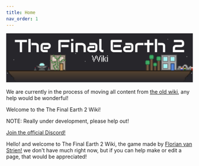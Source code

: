 ```yaml
---
title: Home
nav_order: 1
---
```


![Wiki banner](assets/wikibanner.png)

We are currently in the process of moving all content from [the old wiki](https://tfe2.fandom.com), any help would be wonderful!

Welcome to the The Final Earth 2 Wiki!

NOTE: Really under development, please help out!

[Join the official Discord!](https://discord.gg/r4H25JM)

Hello! and welcome to The Final Earth 2 Wiki, the game made by [Florian van Strien!](https://florianvanstrien.nl/) we don't have much right now, but if you can help make or edit a page, that would be appreciated!
